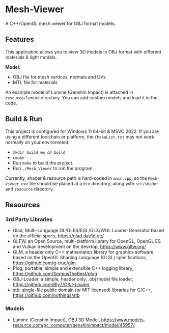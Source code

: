 # Mesh-Viewer

A C++/OpenGL mesh viewer for OBJ format models.

## Features

This application allows you to view 3D models in OBJ format with different materials & light models.

**Model:**

- OBJ file for mesh vertices, normals and UVs
- MTL file for materials

An example model of Lumine (Genshin Impact) is attached in `resource/lumine` directory. You can add custom models and load it in the code.

## Build & Run

This project is configured for Windows 11 64-bit & MSVC 2022. If you are using a different toolchain or platform, the `CMakeList.txt` may not work normally on your environment.

- `mkdir build && cd build`
- `cmake ..`
- Run `make` to build the project.
- Run `./Mesh_Viewer` to run the program.

Currently, shader & resource path is hard-coded in `main.cpp`, so the `Mesh-Viewer.exe` file should be placed at a `bin` directory, along with `src/shader` and `resource` directory. 

## Resources

### 3rd Party Libraries

- Glad, Multi-Language GL/GLES/EGL/GLX/WGL Loader-Generator based on the official specs, https://glad.dav1d.de/
- GLFW, an Open Source, multi-platform library for OpenGL, OpenGL ES and Vulkan development on the desktop, https://www.glfw.org/
- GLM, a header only C++ mathematics library for graphics software based on the OpenGL Shading Language (GLSL) specifications, https://github.com/g-truc/glm
- Plog, portable, simple and extensible C++ logging library, https://github.com/SergiusTheBest/plog
- OBJ-Loader, a simple, header only, .obj model file loader, https://github.com/Bly7/OBJ-Loader
- stb, single-file public domain (or MIT licensed) libraries for C/C++, https://github.com/nothings/stb

### Models

- Lumine (Genshin Impact), OBJ 3D Model, https://www.models-resource.com/pc_computer/genshinimpact/model/45957/